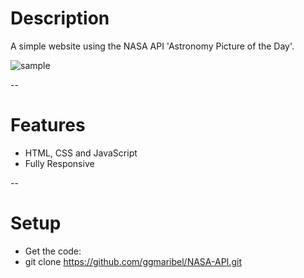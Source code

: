 # Description

A simple website using the NASA API 'Astronomy Picture of the Day'.

<img align="center" src="https://im4.ezgif.com/tmp/ezgif-4-96684c8ca7.gif" alt="sample">

--

# Features

- HTML, CSS and JavaScript
- Fully Responsive


--

# Setup

- Get the code:
- git clone https://github.com/ggmaribel/NASA-API.git
